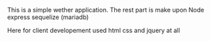 This is a simple wether application.
The rest part is make upon Node express sequelize (mariadb)

Here for client developement used html css and jquery at all
